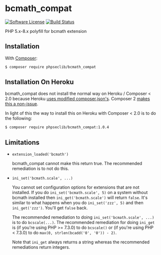 # bcmath_compat

[![Software License][ico-license]](LICENSE.md)
[![Build Status][ico-travis]][link-travis]

PHP 5.x-8.x polyfill for bcmath extension

## Installation

With [Composer](https://getcomposer.org/):

```bash
$ composer require phpseclib/bcmath_compat
```

## Installation On Heroku

bcmath_compat does not install the normal way on Heroku / Composer < 2.0 because Heroku [uses modified composer.json's](https://github.com/phpseclib/bcmath_compat/issues/1#issuecomment-573112000). Composer 2 [makes this a non-issue](https://github.com/phpseclib/bcmath_compat/issues/1#issuecomment-618951036).

In light of this the way to install this on Heroku with Composer < 2.0 is to do the following:

```bash
$ composer require phpseclib/bcmath_compat:1.0.4
```

## Limitations

- `extension_loaded('bcmath')`

  bcmath_compat cannot make this return true. The recommended remediation is to not do this.

- `ini_set('bcmath.scale', ...)`

  You cannot set configuration options for extensions that are not installed. If you do `ini_set('bcmath.scale', 5)` on a system without bcmath installed then `ini_get('bcmath.scale')` will return `false`. It's similar to what happens when you do `ini_set('zzz', 5)` and then `ini_get('zzz')`. You'll get `false` back.

  The recommended remediation to doing `ini_set('bcmath.scale', ...)` is to do `bcscale(...)`. The recommended remediation for doing `ini_get` is (if you're using PHP >= 7.3.0) to do `bcscale()` or (if you're using PHP < 7.3.0) to do `max(0, strlen(bcadd('0', '0')) - 2)`.

  Note that `ini_get` always returns a string whereas the recommended remediations return integers.

[ico-version]: https://img.shields.io/packagist/v/phpseclib/bcmath_compat.svg?style=flat-square
[ico-license]: https://img.shields.io/badge/license-MIT-brightgreen.svg?style=flat-square
[ico-travis]: https://img.shields.io/travis/phpseclib/bcmath_compat/master.svg?style=flat-square
[ico-scrutinizer]: https://img.shields.io/scrutinizer/coverage/g/phpseclib/bcmath_compat.svg?style=flat-square
[ico-code-quality]: https://img.shields.io/scrutinizer/g/phpseclib/bcmath_compat.svg?style=flat-square
[ico-downloads]: https://img.shields.io/packagist/dt/phpseclib/bcmath_compat.svg?style=flat-square

[link-packagist]: https://packagist.org/packages/phpseclib/bcmath_compat
[link-travis]: https://travis-ci.org/phpseclib/bcmath_compat
[link-scrutinizer]: https://scrutinizer-ci.com/g/phpseclib/bcmath_compat/code-structure
[link-code-quality]: https://scrutinizer-ci.com/g/phpseclib/bcmath_compat
[link-downloads]: https://packagist.org/packages/phpseclib/bcmath_compat
